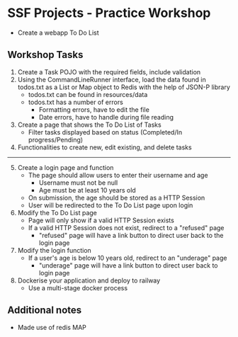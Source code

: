 # SSF Projects - Practice Workshop
- Create a webapp To Do List

## Workshop Tasks
1. Create a Task POJO with the required fields, include validation
2. Using the CommandLineRunner interface, load the data found in todos.txt as a List or Map object to Redis with the help of JSON-P library
   - todos.txt can be found in resources/data
   - todos.txt has a number of errors
     - Formatting errors, have to edit the file
     - Date errors, have to handle during file reading
3. Create a page that shows the To Do List of Tasks
   - Filter tasks displayed based on status (Completed/In progress/Pending)
4. Functionalities to create new, edit existing, and delete tasks
---
5. Create a login page and function
   - The page should allow users to enter their username and age
     - Username must not be null
     - Age must be at least 10 years old
   - On submission, the age should be stored as a HTTP Session
   - User will be redirected to the To Do List page upon login
6. Modify the To Do List page
   - Page will only show if a valid HTTP Session exists
   - If a valid HTTP Session does not exist, redirect to a "refused" page
     - "refused" page will have a link button to direct user back to the login page
7. Modify the login function
   - If a user's age is below 10 years old, redirect to an "underage" page
     - "underage" page will have a link button to direct user back to login page
8. Dockerise your application and deploy to railway
   - Use a multi-stage docker process

## Additional notes
- Made use of redis MAP
